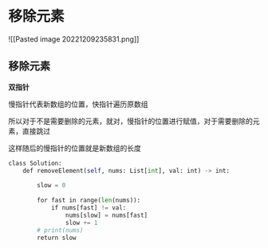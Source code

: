# 移除元素

![[Pasted image 20221209235831.png]]

## 移除元素

**双指针**

慢指针代表新数组的位置，快指针遍历原数组

所以对于不是需要删除的元素，就对，慢指针的位置进行赋值，对于需要删除的元素，直接跳过

这样随后的慢指针的位置就是新数组的长度

```python
class Solution:
	def removeElement(self, nums: List[int], val: int) -> int:
	
		slow = 0
	
		for fast in range(len(nums)):
			if nums[fast] != val:
				nums[slow] = nums[fast]
				slow += 1
		# print(nums)
		return slow
```